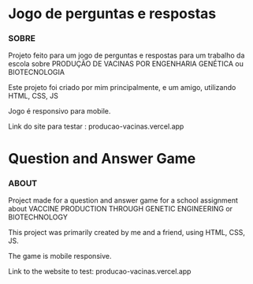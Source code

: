 
# Jogo de perguntas e respostas

### SOBRE

Projeto feito para um jogo de perguntas e respostas para um trabalho da escola sobre PRODUÇÃO DE VACINAS POR ENGENHARIA GENÉTICA ou BIOTECNOLOGIA
 
Este projeto foi criado por mim principalmente, e um amigo, utilizando HTML, CSS, JS

Jogo é responsivo para mobile.

Link do site para testar : producao-vacinas.vercel.app


# Question and Answer Game

### ABOUT

Project made for a question and answer game for a school assignment about VACCINE PRODUCTION THROUGH GENETIC ENGINEERING or BIOTECHNOLOGY

This project was primarily created by me and a friend, using HTML, CSS, JS.

The game is mobile responsive.

Link to the website to test: producao-vacinas.vercel.app
